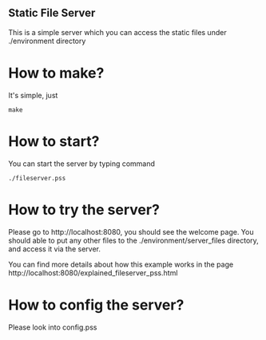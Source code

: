 Static File Server
---

This is a simple server which you can access the static files under ./environment directory

# How to make?
It's simple, just 

	make

# How to start?
You can start the server by typing command

	./fileserver.pss

# How to try the server?
Please go to http://localhost:8080, you should see the welcome page. You should able to
put any other files to the ./environment/server\_files directory, and access it via the 
server. 

You can find more details about how this example works in the page 
http://localhost:8080/explained\_fileserver\_pss.html

# How to config the server?
Please look into config.pss
